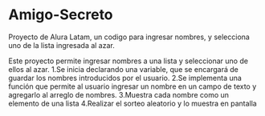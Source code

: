 # Amigo-Secreto
Proyecto de Alura Latam, un codigo para ingresar nombres, y selecciona uno de la lista ingresada al azar.

Este proyecto permite ingresar nombres a una lista y seleccionar uno de ellos al azar.
1.Se inicia declarando una variable, que se encargará de guardar los nombres introducidos por el usuario.
2.Se implementa una función que permite al usuario ingresar un nombre en un campo de texto y agregarlo al arreglo de nombres.
3.Muestra cada nombre como un elemento de una lista
4.Realizar el sorteo aleatorio y lo muestra en pantalla

